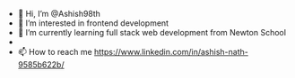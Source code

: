 - 👋 Hi, I’m @Ashish98th
- 👀 I’m interested in frontend development
- 🌱 I’m currently learning full stack web development from Newton School
- 
- 📫 How to reach me https://www.linkedin.com/in/ashish-nath-9585b622b/

<!---
Ashish98th/Ashish98th is a ✨ special ✨ repository because its `README.md` (this file) appears on your GitHub profile.
You can click the Preview link to take a look at your changes.
--->
